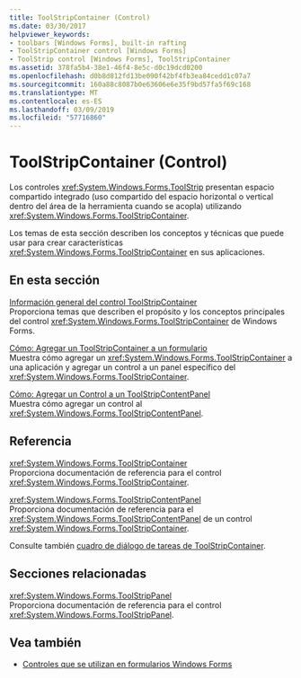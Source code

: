 ```yaml
---
title: ToolStripContainer (Control)
ms.date: 03/30/2017
helpviewer_keywords:
- toolbars [Windows Forms], built-in rafting
- ToolStripContainer control [Windows Forms]
- ToolStrip control [Windows Forms], ToolStripContainer
ms.assetid: 378fa5b4-38e1-46f4-8e5c-d0c19dcd0200
ms.openlocfilehash: d0b8d812fd13be090f42bf4fb3ea84cedd1c07a7
ms.sourcegitcommit: 160a88c8087b0e63606e6e35f9bd57fa5f69c168
ms.translationtype: MT
ms.contentlocale: es-ES
ms.lasthandoff: 03/09/2019
ms.locfileid: "57716860"
---
```

# <a name="toolstripcontainer-control"></a>ToolStripContainer (Control)
Los controles <xref:System.Windows.Forms.ToolStrip> presentan espacio compartido integrado (uso compartido del espacio horizontal o vertical dentro del área de la herramienta cuando se acopla) utilizando <xref:System.Windows.Forms.ToolStripContainer>.  
  
 Los temas de esta sección describen los conceptos y técnicas que puede usar para crear características <xref:System.Windows.Forms.ToolStripContainer> en sus aplicaciones.  
  
## <a name="in-this-section"></a>En esta sección  
 [Información general del control ToolStripContainer](toolstripcontainer-control-overview.md)  
 Proporciona temas que describen el propósito y los conceptos principales del control <xref:System.Windows.Forms.ToolStripContainer> de Windows Forms.  
  
 [Cómo: Agregar un ToolStripContainer a un formulario](how-to-add-a-toolstripcontainer-to-a-form.md)  
 Muestra cómo agregar un <xref:System.Windows.Forms.ToolStripContainer> a una aplicación y agregar un control a un panel específico del <xref:System.Windows.Forms.ToolStripContainer>.  
  
 [Cómo: Agregar un Control a un ToolStripContentPanel](how-to-add-a-control-to-a-toolstripcontentpanel.md)  
 Muestra cómo agregar un control al <xref:System.Windows.Forms.ToolStripContentPanel>.  
  
## <a name="reference"></a>Referencia  
 <xref:System.Windows.Forms.ToolStripContainer>  
 Proporciona documentación de referencia para el control <xref:System.Windows.Forms.ToolStripContainer>.  
  
 <xref:System.Windows.Forms.ToolStripContentPanel>  
 Proporciona documentación de referencia para el <xref:System.Windows.Forms.ToolStripContentPanel> de un control <xref:System.Windows.Forms.ToolStripContainer>.  
  
 Consulte también [cuadro de diálogo de tareas de ToolStripContainer](https://docs.microsoft.com/previous-versions/visualstudio/visual-studio-2010/ms233647(v=vs.100)).  
  
## <a name="related-sections"></a>Secciones relacionadas  
 <xref:System.Windows.Forms.ToolStripPanel>  
 Proporciona documentación de referencia para el control <xref:System.Windows.Forms.ToolStripPanel>.  
  
## <a name="see-also"></a>Vea también
- [Controles que se utilizan en formularios Windows Forms](controls-to-use-on-windows-forms.md)
